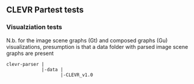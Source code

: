 ## CLEVR Partest tests

### Visualziation tests
N.b. for the image scene graphs (Gt) and composed graphs (Gu) visualizations, presumption is that a data folder with parsed image scene graphs are present
```
clevr-parser |
             |-data |
                    |-CLEVR_v1.0  
  ```